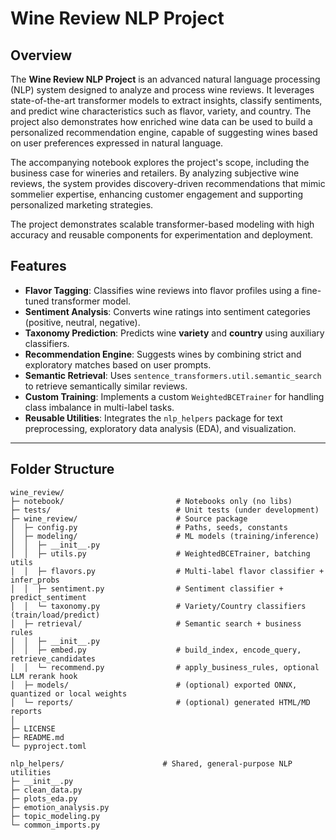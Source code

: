 # Wine Review NLP Project

## Overview
The **Wine Review NLP Project** is an advanced natural language processing (NLP) system designed to analyze and process wine reviews. It leverages state-of-the-art transformer models to extract insights, classify sentiments, and predict wine characteristics such as flavor, variety, and country. The project also demonstrates how enriched wine data can be used to build a personalized recommendation engine, capable of suggesting wines based on user preferences expressed in natural language.

The accompanying notebook explores the project's scope, including the business case for wineries and retailers. By analyzing subjective wine reviews, the system provides discovery-driven recommendations that mimic sommelier expertise, enhancing customer engagement and supporting personalized marketing strategies.

The project demonstrates scalable transformer-based modeling with high accuracy and reusable components for experimentation and deployment.

## Features
- **Flavor Tagging**: Classifies wine reviews into flavor profiles using a fine-tuned transformer model.
- **Sentiment Analysis**: Converts wine ratings into sentiment categories (positive, neutral, negative).
- **Taxonomy Prediction**: Predicts wine **variety** and **country** using auxiliary classifiers.
- **Recommendation Engine**: Suggests wines by combining strict and exploratory matches based on user prompts.
- **Semantic Retrieval**: Uses `sentence_transformers.util.semantic_search` to retrieve semantically similar reviews.
- **Custom Training**: Implements a custom `WeightedBCETrainer` for handling class imbalance in multi-label tasks.
- **Reusable Utilities**: Integrates the `nlp_helpers` package for text preprocessing, exploratory data analysis (EDA), and visualization.

---

## Folder Structure
```plaintext
wine_review/
├─ notebook/                         # Notebooks only (no libs)
├─ tests/                            # Unit tests (under development)
├─ wine_review/                      # Source package
│  ├─ config.py                      # Paths, seeds, constants
│  ├─ modeling/                      # ML models (training/inference)
│  │  ├─ __init__.py
│  │  ├─ utils.py                    # WeightedBCETrainer, batching utils
│  │  ├─ flavors.py                  # Multi-label flavor classifier + infer_probs
│  │  ├─ sentiment.py                # Sentiment classifier + predict_sentiment
│  │  └─ taxonomy.py                 # Variety/Country classifiers (train/load/predict)
│  ├─ retrieval/                     # Semantic search + business rules
│  │  ├─ __init__.py
│  │  ├─ embed.py                    # build_index, encode_query, retrieve_candidates
│  │  └─ recommend.py                # apply_business_rules, optional LLM rerank hook
│  ├─ models/                        # (optional) exported ONNX, quantized or local weights
│  └─ reports/                       # (optional) generated HTML/MD reports
│
├─ LICENSE
├─ README.md
└─ pyproject.toml

nlp_helpers/                      # Shared, general-purpose NLP utilities
├─ __init__.py
├─ clean_data.py
├─ plots_eda.py
├─ emotion_analysis.py
├─ topic_modeling.py
└─ common_imports.py
```
